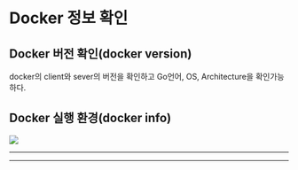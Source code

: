 # Docker 정보 확인
## Docker 버전 확인(docker version)
docker의 client와 sever의 버전을 확인하고 Go언어, OS, Architecture을 확인가능하다.
## Docker 실행 환경(docker info)
![](https://lh3.googleusercontent.com/AnrCBaS8wMP1IXUPqtzikjg3kcUxgGswCz0vdcAwy6r7uHvITRDkNt9OMcK9eGIBl_FDfA4KYNBgOSazjzt5idiSEqPfdFbabp2UCrZwm-8I52SNdhmvoIBC6QlUyLhHTgnOU21YsZznPybZFTcj4h89xOTM_AG1T_kI_LSy5M_EjvR-MI1Il_JCjcNkvWPcy_bunMUnHEYbQqeQQJDOAkBBxocsudHWCKHp7VcGjIMNCO_DolcQZjnSc3PJrDcRxm91nYbiK5mdHfuPF9hWS03NY0FD9dmlP3DAfp8jZcqeGH_wazIvsJXTo_nmAb5W9C4BLuOIuAFyzAX2QTKrPRKmr22dK0pGz2p16f7I9-89Zuku4HVHOFx4TKOeEwXeT3gX9D5D0iPVOrqz_QnjoMlgjuGMsdXCLxsNOLYaWY4sBQwiJhitVWACzDGwpZRUYUBhyDBI7IuYKJHLEbwrtf9qF5sf2IBz5Dvz3Lip-sngommXssg10e-fNWlS8Mlg7KpW_srwPvxEyMaw63HAzBy-uo5NdSUEd_tv_dfRLxtZaAjpbDt-rKxurOPMGAfd-bwF4oRxEuRJkRIwPZj0yngEb5Dmwww-uCwcRvEe6mi1279_bGZnEEQuLYQWr4BUki0wrshRWAo6Y5rlq6VoP9qOSkg7NRXOnqAYO5VrgErnmPuNsOwvmo5JZbde3BiEPu_MZW3MjlrYE8Cu1Npyn4Pa=w849-h943-no)



--------------------------------------------------------------------------------------




---



<!--stackedit_data:
eyJoaXN0b3J5IjpbLTM4MDU4OTE5MCwtNTI5MjUyNjQ1LDE0NT
E3NzEyNCwyMzY3NzU4NSw3Mzk5MzEwMDMsMTQ5MjM0MTMxOSwt
MTMxNTczNzE1N119
-->